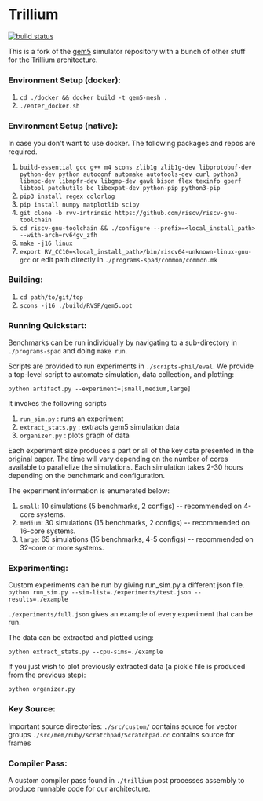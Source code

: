 Trillium
========

[![build status](https://github.com/cucapra/gem5-mesh/workflows/trillium/badge.svg)](https://github.com/cucapra/gem5-mesh/actions)

This is a fork of the [gem5][] simulator repository with a bunch of other stuff for the Trillium architecture.

### Environment Setup (docker):

1. `cd ./docker && docker build -t gem5-mesh .`
2. `./enter_docker.sh`

### Environment Setup (native):

In case you don't want to use docker. The following packages and repos are required.

1. `build-essential gcc g++ m4 scons zlib1g zlib1g-dev libprotobuf-dev python-dev python autoconf automake autotools-dev curl python3 libmpc-dev libmpfr-dev libgmp-dev gawk bison flex texinfo gperf libtool patchutils bc libexpat-dev python-pip python3-pip`
2. `pip3 install regex colorlog`
3. `pip install numpy matplotlib scipy`
4. `git clone -b rvv-intrinsic https://github.com/riscv/riscv-gnu-toolchain`
5. `cd riscv-gnu-toolchain && ./configure --prefix=<local_install_path> --with-arch=rv64gv_zfh`
6. `make -j16 linux`
7. `export RV_CC10=<local_install_path>/bin/riscv64-unknown-linux-gnu-gcc` or edit path directly in `./programs-spad/common/common.mk`

### Building:

1. `cd path/to/git/top`
2. `scons -j16 ./build/RVSP/gem5.opt`

### Running Quickstart:

Benchmarks can be run individually by navigating to a sub-directory in `./programs-spad` and doing `make run`.

Scripts are provided to run experiments in `./scripts-phil/eval`. We provide a top-level script to automate simulation, data collection, and plotting:

`python artifact.py --experiment=[small,medium,large]`

It invokes the following scripts
1. `run_sim.py` : runs an experiment
2. `extract_stats.py` : extracts gem5 simulation data
3. `organizer.py` : plots graph of data

Each experiment size produces a part or all of the key data presented in the original paper. The time will vary depending on the number of cores available to parallelize the simulations. Each simulation takes 2-30 hours depending on the benchmark and configuration.

The experiment information is enumerated below:

1. `small`: 10 simulations (5 benchmarks, 2 configs) -- recommended on 4-core systems.
2. `medium`: 30 simulations (15 benchmarks, 2 configs) -- recommended on 16-core systems.
3. `large`: 65 simulations (15 benchmarks, 4-5 configs) -- recommended on 32-core or more systems.

### Experimenting:

Custom experiments can be run by giving run_sim.py a different json file.
`python run_sim.py --sim-list=./experiments/test.json --results=./example`

`./experiments/full.json` gives an example of every experiment that can be run.

The data can be extracted and plotted using:

`python extract_stats.py --cpu-sims=./example`

If you just wish to plot previously extracted data (a pickle file is produced from the previous step):

`python organizer.py`

### Key Source:

Important source directories:
`./src/custom/` contains source for vector groups
`./src/mem/ruby/scratchpad/Scratchpad.cc` contains source for frames 

### Compiler Pass:

A custom compiler pass found in `./trillium` post processes assembly to produce runnable code for our architecture.


[gem5]: https://gem5.googlesource.com
